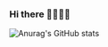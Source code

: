 ### Hi there 👋👋👋👋

![Anurag's GitHub stats]([https://github-readme-stats.vercel.app/api?username=Yuta225&count_private=true&theme=merko](https://github-readme-stats.vercel.app/api?username=Yuta225&show_icons=true))

<!--
**Yuta225/Yuta225** is a ✨ _special_ ✨ repository because its `README.md` (this file) appears on your GitHub profile.

Here are some ideas to get you started:

- 🔭 I’m currently working on ...
- 🌱 I’m currently learning ...
- 👯 I’m looking to collaborate on ...
- 🤔 I’m looking for help with ...
- 💬 Ask me about ...
- 📫 How to reach me: ...
- 😄 Pronouns: ...
- ⚡ Fun fact: ...

https://github.com/anuraghazra/github-readme-stats/blob/master/docs/readme_ja.md
-->
